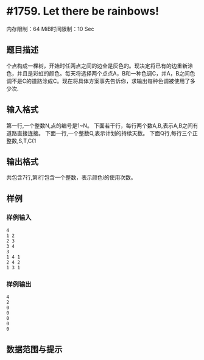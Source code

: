 # #1759. Let there be rainbows!

内存限制：64 MiB时间限制：10 Sec

## 题目描述

个点构成一棵树，开始时任两点之间的边全是灰色的。现决定将已有的边重新涂色，并且是彩虹的颜色。每天将选择两个点点A，B和一种色调C，并A，B之间色调不是C的道路涂成C。现在将具体方案事先告诉你，求输出每种色调被使用了多少次.

## 输入格式

第一行,一个整数N,点的编号是1~N。 
下面若干行，每行两个数A,B,表示A,B之间有道路直接连接。 
下面一行,一个整数Q,表示计划的持续天数。 
下面Q行,每行三个正整数,S,T,C(1

## 输出格式

共包含7行,第i行包含一个整数，表示颜色i的使用次数。 

## 样例

### 样例输入

    
    4
    1 2
    2 3
    3 4
    3
    1 4 1
    2 4 2
    1 3 1
    
    

### 样例输出

    
    
    4
    2
    0
    0
    0
    0
    0
    
    
    

## 数据范围与提示
